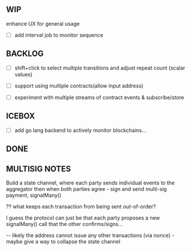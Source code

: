WIP
---
enhance UX for general usage 

- [ ] add interval job to monitor sequence


BACKLOG
-------
- [ ] shift+click to select multiple transitions and adjust repeat count (scalar values)
- [ ] support using multiple contracts(allow input address)
- [ ] experiment with multiple streams of contract events & subscribe/store


ICEBOX
-------
- [ ] add go lang backend to actively monitor blockchains... 

DONE
----


MULTISIG NOTES
--------------

Build a state channel, where each party sends individual events to the aggregator
then when both parties agree - sign and send multi-sig payment, signalMany()

?? what keeps each transaction from being sent out-of-order?

I guess the protocol can just be that each party proposes a new signalMany() call that the other confirms/signs... 

-- likely the address cannot issue any other transactions (via nonce) - maybe give a way to collapse the state channel
